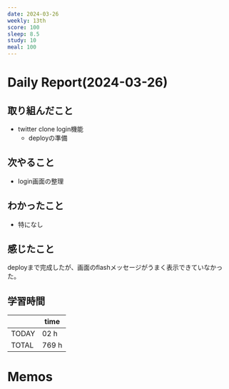 ```yaml
---
date: 2024-03-26
weekly: 13th
score: 100
sleep: 8.5
study: 10
meal: 100
---
```

# Daily Report(2024-03-26)
## 取り組んだこと
- twitter clone login機能
	- deployの準備
## 次やること
- login画面の整理
## わかったこと
- 特になし
## 感じたこと
deployまで完成したが、画面のflashメッセージがうまく表示できていなかった。
## 学習時間
|       | time  |
| ----- | ----- |
| TODAY | 02 h  | 
| TOTAL | 769 h |
# Memos